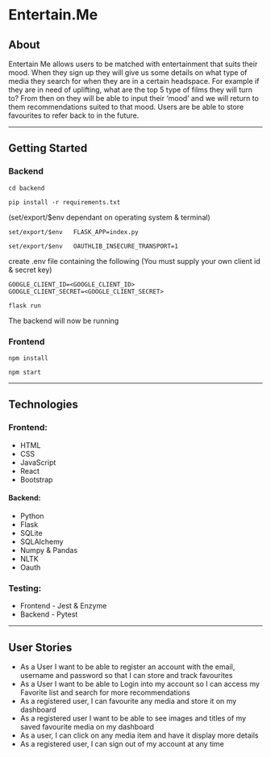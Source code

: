 # Entertain.Me

## About 
Entertain Me allows users to be matched with entertainment that suits their mood. When they sign up they will give us some details on what type of media they search for when they are in a certain headspace. For example if they are in need of uplifting, what are the top 5 type of films they will turn to? From then on they will be able to input their ‘mood’ and we will return to them recommendations suited to that mood. Users are be able to store favourites to refer back to in the future.

---

## Getting Started 


### Backend
```
cd backend
```
```
pip install -r requirements.txt
```
(set/export/$env dependant on operating system & terminal)
```
set/export/$env   FLASK_APP=index.py 
```
```
set/export/$env   OAUTHLIB_INSECURE_TRANSPORT=1
```

create .env file containing the following (You must supply your own client id & secret key)

```
GOOGLE_CLIENT_ID=<GOOGLE_CLIENT_ID>
GOOGLE_CLIENT_SECRET=<GOOGLE_CLIENT_SECRET>
```

```
flask run
```
The backend will now be running




### Frontend

```
npm install
```
```
npm start
```

----
## Technologies
### Frontend:
- HTML
- CSS
- JavaScript
- React
- Bootstrap

#### Backend:
- Python
- Flask
- SQLite
- SQLAlchemy
- Numpy & Pandas
- NLTK
- Oauth

### Testing:
- Frontend - Jest & Enzyme
- Backend - Pytest


---


## User Stories
- As a User I want to be able to register an account with the email, username and password so that I can store and track favourites 
- As a User I want to be able to  Login into my account so I can access my Favorite list and search for more recommendations 
- As a registered user, I can favourite any media and store it on my dashboard
- As a registered user I want to be able to see images and titles of my saved favourite media on my dashboard
- As a user, I can click on any media item and have it display more details
- As a registered user, I can sign out of my account at any time





